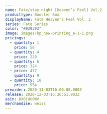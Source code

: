 ```yaml
---
name: Fate/stay night [Heaven’s Feel] Vol.2
producttype: Booster Box
displayName: Fate Heaven's Feel Vol. 2
series: Fate Series
color: "#939393"
image: images/bp_now-printing_a-1-1.png
pricings:
  - quantity: 1
    price: 56
  - quantity: 4
    price: 220
  - quantity: 6
    price: 324
  - price: 477
    quantity: 9
  - quantity: 18
    price: 954
preorder: 2020-11-03T16:00:00.000Z
release: 2020-12-03T16:26:51.803Z
asin: 8XOjUU0WV
merchandise: weiss
---
```

